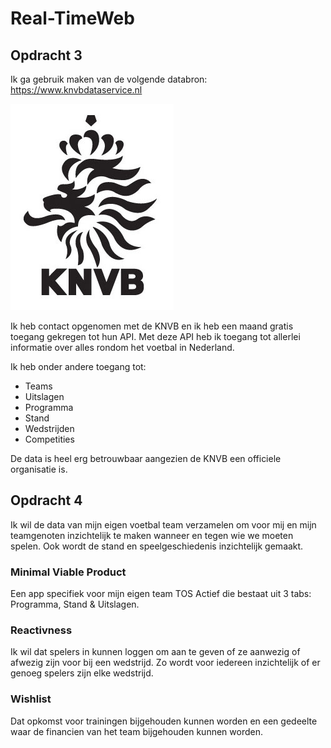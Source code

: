 # Real-TimeWeb

## Opdracht 3

Ik ga gebruik maken van de volgende databron: https://www.knvbdataservice.nl

![KNVB](readme/knvb.jpg)

Ik heb contact opgenomen met de KNVB en ik heb een maand gratis toegang gekregen tot hun API. Met deze API heb ik toegang tot allerlei informatie over alles rondom het voetbal in Nederland.

Ik heb onder andere toegang tot:
* Teams
* Uitslagen
* Programma
* Stand 
* Wedstrijden
* Competities

De data is heel erg betrouwbaar aangezien de KNVB een officiele organisatie is.

## Opdracht 4

Ik wil de data van mijn eigen voetbal team verzamelen om voor mij en mijn teamgenoten inzichtelijk te maken wanneer en tegen wie we moeten spelen. Ook wordt de stand en speelgeschiedenis inzichtelijk gemaakt.

### Minimal Viable Product

Een app specifiek voor mijn eigen team TOS Actief die bestaat uit 3 tabs: Programma, Stand & Uitslagen.

### Reactivness

Ik wil dat spelers in kunnen loggen om aan te geven of ze aanwezig of afwezig zijn voor bij een wedstrijd. Zo wordt voor iedereen inzichtelijk of er genoeg spelers zijn elke wedstrijd.

### Wishlist

Dat opkomst voor trainingen bijgehouden kunnen worden en een gedeelte waar de financien van het team bijgehouden kunnen worden.